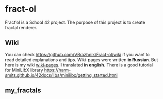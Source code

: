 # fract-ol

Fract'ol is a School 42 project. The purpose of this project is to create fractal renderer.

## Wiki

You can check https://github.com/VBrazhnik/Fract-ol/wiki if you want to read detailed explanations and tips. Wiki-pages were written **in Russian**.
But here is my wiki [wiki-pages](../../wiki/). I translated **in english**.
There is a good tutorial for MiniLibX library https://harm-smits.github.io/42docs/libs/minilibx/getting_started.html

## my_fractals


